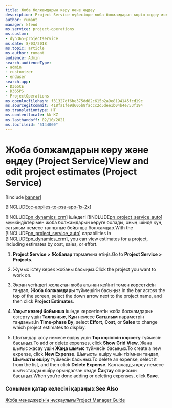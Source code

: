 ```yaml
---
title: Жоба болжамдарын көру және өңдеу
description: Project Service жүйесінде жоба болжамдарын көріп өңдеу жолы
author: rumant
manager: kfend
ms.service: project-operations
ms.custom:
- dyn365-projectservice
ms.date: 8/03/2018
ms.topic: article
ms.author: rumant
audience: Admin
search.audienceType:
- admin
- customizer
- enduser
search.app:
- D365CE
- D365PS
- ProjectOperations
ms.openlocfilehash: f31327df6be375dd82c615b2a9e8194145fcd19c
ms.sourcegitcommit: 418fa1fe9d605b8faccc2d5dee1b04b4e753f194
ms.translationtype: HT
ms.contentlocale: kk-KZ
ms.lasthandoff: 02/10/2021
ms.locfileid: "5144060"
---
```

# <a name="view-and-edit-project-estimates-project-service"></a><span data-ttu-id="02c28-103">Жоба болжамдарын көру және өңдеу (Project Service)</span><span class="sxs-lookup"><span data-stu-id="02c28-103">View and edit project estimates (Project Service)</span></span>

[!include [banner](../includes/psa-now-project-operations.md)]

[!INCLUDE[cc-applies-to-psa-app-1x-2x](../includes/cc-applies-to-psa-app-1x-2x.md)]

<span data-ttu-id="02c28-104">[!INCLUDE[pn_dynamics_crm](../includes/pn-dynamics-crm.md)] ішіндегі [!INCLUDE[pn_project_service_auto](../includes/pn-project-service-auto.md)] мүмкіндіктерімен жоба болжамдарын көруге болады, оның ішінде құн, сатылым немесе талпыныс бойынша болжамдар.</span><span class="sxs-lookup"><span data-stu-id="02c28-104">With the [!INCLUDE[pn_project_service_auto](../includes/pn-project-service-auto.md)] capabilities in [!INCLUDE[pn_dynamics_crm](../includes/pn-dynamics-crm.md)], you can view estimates for a project, including estimates by cost, sales, or effort.</span></span>  
  
1.  <span data-ttu-id="02c28-105">**Project Service > Жобалар** тармағына өтіңіз.</span><span class="sxs-lookup"><span data-stu-id="02c28-105">Go to **Project Service > Projects**.</span></span>  
  
2.  <span data-ttu-id="02c28-106">Жұмыс істеу керек жобаны басыңыз.</span><span class="sxs-lookup"><span data-stu-id="02c28-106">Click the project you want to work on.</span></span>  
  
3.  <span data-ttu-id="02c28-107">Экран үстіндегі жолақтан жоба атынан кейінгі төмен көрсеткісін таңдап, **Жоба болжамдары** түймешігін басыңыз.</span><span class="sxs-lookup"><span data-stu-id="02c28-107">In the bar across the top of the screen, select the down arrow next to the project name, and then click **Project Estimates**.</span></span>  
  
4.  <span data-ttu-id="02c28-108">**Уақыт кезеңі бойынша** ішінде көрсетілетін жоба болжамдарын өзгерту үшін **Талпыныс**, **Құн** немесе **Сатылым** параметрін таңдаңыз.</span><span class="sxs-lookup"><span data-stu-id="02c28-108">In **Time-phase By**, select **Effort**, **Cost**, or **Sales** to change which project estimates to display.</span></span>  
  
5.  <span data-ttu-id="02c28-109">Шығындар қосу немесе өшіру үшін **Тор көрінісін көрсету** түймесін басыңыз.</span><span class="sxs-lookup"><span data-stu-id="02c28-109">To add or delete expenses, click **Show Grid View**.</span></span> <span data-ttu-id="02c28-110">Жаңа шығыс жасау үшін **Жаңа шығыс** түймесін басыңыз.</span><span class="sxs-lookup"><span data-stu-id="02c28-110">To create a new expense, click **New Expense**.</span></span> <span data-ttu-id="02c28-111">Шығысты өшіру үшін тізімнен таңдап, **Шығысты өшіру** түймесін басыңыз.</span><span class="sxs-lookup"><span data-stu-id="02c28-111">To delete an expense, select it from the list, and then click **Delete Expense**.</span></span> <span data-ttu-id="02c28-112">Қалталарды қосу немесе шығыстарды өшіру орындалған кезде **Сақтау** опциясын басыңыз.</span><span class="sxs-lookup"><span data-stu-id="02c28-112">When you’re done adding or deleting expenses, click **Save**.</span></span>  
  
### <a name="see-also"></a><span data-ttu-id="02c28-113">Сонымен қатар келесіні қараңыз:</span><span class="sxs-lookup"><span data-stu-id="02c28-113">See Also</span></span>  
 [<span data-ttu-id="02c28-114">Жоба менеджерінің нұсқаулығы</span><span class="sxs-lookup"><span data-stu-id="02c28-114">Project Manager Guide</span></span>](../psa/project-manager-guide.md)

